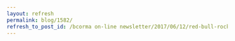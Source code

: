```yaml
---
layout: refresh
permalink: blog/1582/
refresh_to_post_id: /bcorma on-line newsletter/2017/06/12/red-bull-rocks-and-logs-june-24-25-2017-at-the-wild-rose-mx-track-in-calgary-ab
---
```

